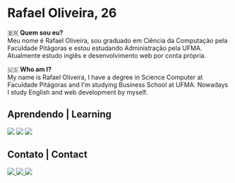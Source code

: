<h1>Rafael Oliveira, 26</h1>

<p>    
    <span>&#x1F1E7&#x1F1F7 <strong>Quem sou eu?</strong></span>
    <br>
    Meu nome é Rafael Oliveira, sou graduado em Ciência da Computação pela Faculdade Pitágoras e estou estudando Administração pela UFMA. Atualmente estudo inglês e desenvolvimento web por conta própria.</p>
<p>
    <span>&#x1F1FA&#x1F1F8 <strong>Who am I?</strong></span>
    <br>
    My name is Rafael Oliveira, I have a degree in Science Computer at Faculdade Pitágoras and I'm studying Business School at UFMA. Nowadays I study English and web development by myself.
</p>
<h2>Aprendendo | Learning</h2>
<div>
    <img src="https://img.shields.io/badge/HTML5-E34F26?style=for-the-badge&logo=html5&logoColor=white">
    <img src="https://img.shields.io/badge/CSS3-1572B6?style=for-the-badge&logo=css3&logoColor=white">
    <img src="https://img.shields.io/badge/JavaScript-F7DF1E?style=for-the-badge&logo=javascript&logoColor=black">
</div>
<h2>Contato | Contact</h2>
<div>
    <a href="mailto:rafaeloliveira.ds@hotmail.com"> <img src="https://img.shields.io/badge/Microsoft_Outlook-0078D4?style=for-the-badge&logo=microsoft-outlook&logoColor=white">
    <a href="https://www.linkedin.com/in/rafaeloliveira-ds/" target=_blank rel="external"> <img src="https://img.shields.io/badge/LinkedIn-0077B5?style=for-the-badge&logo=linkedin&logoColor=white">
    <a href="https://t.me/rafaods" target=_blank rel="external"> <img src="https://img.shields.io/badge/Telegram-2CA5E0?style=for-the-badge&logo=telegram&logoColor=white">
</div>
